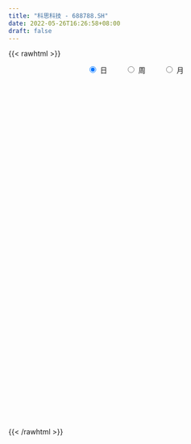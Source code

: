 ```yaml
---
title: "科思科技 - 688788.SH"
date: 2022-05-26T16:26:58+08:00
draft: false
---
```

{{< rawhtml >}}
    <div style="text-align: center">
        <label style="padding: 1rem;"><input style="margin-right: .5rem" type="radio" name="period" value="D" checked onclick="period_change(this)">日</label>
        <label style="padding: 1rem;"><input style="margin-right: .5rem" type="radio" name="period" value="W" onclick="period_change(this)">周</label>
        <label style="padding: 1rem;"><input style="margin-right: .5rem" type="radio" name="period" value="M" onclick="period_change(this)">月</label>
    </div>
    <div id="chart" style="height: 700px;"></div> 
    <script type="text/javascript">
        const D_v = [8875.17,8868.22,12267.8,9788.5,11763.51,10052.16,13539.52,9695.31,12519.71,9865.57,8494.75,10422.27,10884.34,9589.71,6618.49,5512.15,7727.4,8782.75,6573.44,7219.28,4672.38,7070.59,5641.01,3842.6,8699.35,10269.63,5358.97,5936.0,4556.83,12176.85,16296.07,13572.56,11044.18,12281.21,10757.81,13026.16,7240.4,9917.34,6876.53,10809.51,8104.33,9272.98,8587.91,7064.0,4547.8,5128.11,6659.12,6078.05,17840.83,22053.48,16204.87,13052.76,10312.14,12825.76,11333.28,14994.16,9269.62,15809.37,25334.05,15621.74,12055.79,8930.01,9911.17,6972.25,8013.48,7974.56,5311.97,8487.43,10442.65,8973.1,9618.27,14693.68,8362.97,7873.32,7244.24,11441.64,7250.01,3837.54,5018.4,3265.25,4200.03,5627.5,5278.25,4312.55,2896.37,4949.5,9266.34,4729.75,5288.12,3160.31,3749.4,3401.71,5198.4,3443.15,3238.13,1949.92,2247.19,2757.27,5555.45,2259.83,2601.47,2349.83,4041.07,4054.18,4484.99,3631.72,4046.59,4627.38,5924.07,12184.35,10657.23,6771.02,6788.53,12383.05,6703.82,6122.73,6924.56,5106.7,7642.62,5060.84,8682.42,10176.24,8587.84,9180.87,7559.87,9443.26,8046.0,10188.11,12537.77,10724.13,6402.99,8212.23,14837.04,10029.67,9555.4,11482.3,10058.03,9391.59,7884.05,6377.73,6197.88,6282.85,5374.82,5591.83,12172.35,5938.08,9227.84,6121.34,6355.06,4819.85,3358.29,6856.33,4523.13,2902.95,4948.32,4030.14,5903.72,7130.09,6629.74,4089.28,5474.91,3782.25,4171.28,3668.91,6056.12,5350.94,5967.31,7353.18,3672.6,3883.7,5413.44,4363.27,5357.05,12564.21,7216.15,6470.74,3619.79,3262.94,5235.21,3151.03,5585.23,2786.97,3724.72,3607.88,4318.96,2531.26,2489.73,3643.21,7982.3,10706.44,5361.65,22483.08,10829.0,6144.46,9474.98,5382.87,7580.92,8355.12,9386.73,7579.83,6923.38,4489.91,7479.13,7988.83,6726.57,4810.21,4165.7,3280.04,4610.21,7069.29,8557.31,5560.49,3761.77,3780.39,3213.09,4678.76,3017.99,7497.68,4742.6,4257.27,4161.5,3626.91,4007.09,4844.24,4366.46,3431.79,3489.09,4400.09,4262.43,6580.54,4481.52,6090.35,20229.19,10774.8,5394.96,4523.36,4481.27,4730.69,5897.28,3962.36,2936.52,3040.75,3011.19,4168.83,3873.55,4652.68,4054.87,6687.6,2539.97,4603.77]
const D_histogram = [0.0,0.248040114,0.7927623216,1.1124557034,1.6752726622,2.2822945691,2.5831142248,2.5631480448,2.9253912536,3.0955373611,3.2171893361,2.6938930006,2.1290721918,1.327493722,0.8913179971,0.5977895166,-0.0020150714,-0.2198901074,-0.2017727952,-0.5742128154,-0.7896224839,-1.3121606046,-1.3426868437,-1.3352232076,-0.9420028187,-0.9681076928,-0.9579867607,-1.148145482,-1.1302474708,-0.5814453124,-0.4108137837,0.1389160138,0.2972368599,0.4086606621,0.1137754156,-0.6815916615,-1.0849757619,-1.4041248111,-1.6945805454,-1.2376728059,-1.0590699096,-1.3222279901,-1.3866154832,-1.3671068182,-1.2859004871,-1.1699021036,-0.7598188112,-0.5521258254,0.5146391897,1.7245257399,2.1935040411,1.9196224598,1.7976569725,2.3348013998,2.3715380855,2.6112409003,2.7669124441,3.3551402103,3.2187379646,2.3580172242,1.9726719225,1.2870611295,0.4283881758,-0.1966916257,-0.7627591333,-1.4703863158,-1.8931658609,-1.7963096323,-1.199240403,-0.5310025733,-0.3063592792,0.7466169296,0.9389355469,0.8093325656,0.6769104308,0.1026729831,-0.7339335194,-1.2905983852,-1.8541057802,-1.8865292313,-1.7536641283,-1.9764637108,-2.3575013207,-2.2412035257,-2.2513248975,-2.4824403534,-3.1048840767,-3.6201920367,-3.8914097173,-3.7236205758,-3.1169679668,-2.9651269554,-3.1589051022,-2.9112233425,-2.9094765865,-2.5945738756,-2.2311932179,-1.8073570083,-1.8627814232,-1.5860329123,-1.0679433831,-0.6990033371,-0.5861606714,-0.1170239891,0.3194465618,0.4667741945,0.6180913149,0.7606533905,0.7698200962,1.4876719735,1.4810341801,1.603757015,1.7744976061,2.2233540987,2.31440961,2.344099979,2.110172359,1.6508207299,1.6059253155,1.4793481421,1.586273973,1.8973428424,1.985796119,1.5528602004,1.1722151927,0.9450120551,0.824377976,0.7615825224,1.0205838434,0.9369674979,0.826562207,0.5111786812,0.6436438798,0.6533696044,0.7303080546,0.8328273758,1.043025256,0.8369816027,0.4784948742,0.3886915741,0.3071041763,-0.0229418447,-0.3043773153,-0.515008696,-1.0117468454,-1.2127417176,-1.6605171596,-2.0723388794,-2.2106756714,-2.143608983,-2.0415177197,-1.7688391589,-1.6126535005,-1.2589411521,-0.8972894378,-0.4665263258,-0.0394906006,0.381420082,0.3945660867,0.3541230072,0.0657005993,-0.0632375931,-0.088501768,-0.0587461533,-0.2882160449,-0.3528562856,-0.0342994076,0.184899519,0.2718365392,0.1117914232,-0.2121530461,-0.3399253132,-0.6333818126,-1.3935739988,-2.0299469705,-2.2673756474,-2.2875555122,-2.0899915236,-1.695172653,-1.4596713181,-1.4345156965,-1.2814264789,-0.9134948377,-0.4938418664,-0.0403081217,0.247405098,0.5738067427,0.7145862161,1.1039842393,1.3454847411,1.4064454943,0.5552308089,0.0901459499,-0.2306368963,-0.5393588973,-0.7331254628,-0.9521398886,-1.1746043199,-1.428926222,-1.5066611713,-1.38260472,-1.2847546698,-1.3472067434,-1.0564268616,-0.6349409347,-0.3346973394,0.0328452951,0.2662361574,0.5545877869,0.5948882158,0.5043262441,0.4546792329,0.3818272444,0.4830889875,0.5345482623,0.5393892117,0.5779833905,0.4295382271,0.3187201439,0.1089334973,0.057186291,0.0285817526,0.1588685106,0.174145907,0.3854504248,0.5066398521,0.634038632,0.5689436486,0.4229653743,-0.0171858233,-0.394606287,-0.3540068562,-0.780881634,-0.7229163112,-0.5162541415,-0.361342041,-0.1363966763,0.1739317106,0.4834597475,0.6909189506,0.7849390429,0.8943137638,0.9627827081,1.0693903261,1.1644350259,1.2426813996,1.2958066618,1.1060008849,1.0017415383,0.9651323153]
const D_fast = [0.0,0.3100501425,1.0529629305,1.6507702382,2.6324053625,3.8100009117,4.7565991236,5.3774199548,6.471010977,7.4150414248,8.3409907338,8.4911676484,8.4586148875,7.9889098482,7.7755636226,7.6314825213,7.0311741654,6.7583266026,6.7260007161,6.2100074919,5.7971922025,4.9466139306,4.5804159806,4.2540738148,4.411793499,4.1436617017,3.9142859437,3.4370908519,3.1724269953,3.5758678257,3.6437959085,4.2282547094,4.4608847704,4.6744737382,4.4080323456,3.4422673531,2.7676393123,2.0974590602,1.3833581897,1.5308477277,1.4446831466,0.8509680686,0.4399267047,0.1176586651,-0.1226101256,-0.2990872679,-0.0789586784,-0.0092971489,1.1861276637,2.8271456488,3.8444999603,4.050523994,4.3779727497,5.4988175271,6.1284387341,7.0209517739,7.8683514288,9.2953642475,9.963646493,9.6924300586,9.8002527376,9.4364072269,8.6848313171,8.0105786093,7.2538213184,6.178597557,5.2825265466,4.9303053671,5.2275644957,5.763051682,5.9111051564,7.1507355975,7.5777881015,7.6505182616,7.6873237345,7.1387545326,6.1186646503,5.2393501881,4.2123163481,3.7082605891,3.4027096601,2.6857941498,1.7153812099,1.2713781235,0.6984255273,-0.153300017,-1.5519647595,-2.9723207286,-4.2163908386,-4.9795068411,-5.1520962238,-5.7415369512,-6.7250413736,-7.2051654495,-7.9307878401,-8.2645285981,-8.4589462449,-8.4869492874,-9.0080690581,-9.1278287753,-8.8767250918,-8.6825358801,-8.7162333823,-8.2763526973,-7.7600205059,-7.4959993246,-7.1901593754,-6.8574339523,-6.6558122224,-5.5660423518,-5.2024216001,-4.6787595115,-4.0643945188,-3.0596995016,-2.3900415878,-1.7743262241,-1.4807107543,-1.527357201,-1.1707712865,-0.9275114244,-0.4240171002,0.3613874798,0.9462897862,0.9015689176,0.8139777081,0.8230275843,0.9084879992,1.0360881762,1.5502354581,1.7008609871,1.7970962479,1.6095073924,1.902883561,2.0759516867,2.3354671505,2.6461933157,3.1171475098,3.1203492573,2.8814862473,2.8888558407,2.884044487,2.5482630048,2.1907332053,1.8513496507,1.1016747899,0.5974944883,-0.2654102436,-1.1953166832,-1.886322393,-2.3551579504,-2.763446117,-2.9329773459,-3.1799550626,-3.1409780023,-3.0036486474,-2.6895171169,-2.2723540419,-1.7560883387,-1.6443008124,-1.5962131401,-1.8682103981,-2.0129579889,-2.0603476057,-2.0452785293,-2.3468024321,-2.4996567442,-2.1896747182,-1.9242509118,-1.7693547568,-1.901452017,-2.2784347478,-2.4911883432,-2.9429902957,-4.0515759817,-5.195435696,-5.9997082847,-6.5917770276,-6.9167109199,-6.9456852125,-7.0751017071,-7.4085750096,-7.5758424118,-7.43628448,-7.1400919753,-6.6966352611,-6.3470707669,-5.8772174365,-5.5577914091,-4.892397326,-4.314525639,-3.9019535122,-4.6143604954,-5.0569088669,-5.4353509372,-5.8789126626,-6.2559605937,-6.7130099916,-7.2291255029,-7.8406789605,-8.2950792026,-8.5166739313,-8.7400125486,-9.139266308,-9.1125931416,-8.8498424484,-8.633273188,-8.2575192296,-7.957569328,-7.5305707518,-7.341548269,-7.3060286796,-7.2420058826,-7.21940106,-6.9973670701,-6.8122707296,-6.6725824773,-6.4894924509,-6.5305530575,-6.5616911048,-6.7442443771,-6.7816950106,-6.8031541109,-6.6331502252,-6.574336352,-6.2666692281,-6.0188198377,-5.7329113999,-5.6557704711,-5.6960074018,-6.1404550552,-6.6165270907,-6.6644293739,-7.2865245602,-7.4092883152,-7.3316896808,-7.2671130906,-7.076266895,-6.7224555805,-6.2920626067,-5.9118736659,-5.621618813,-5.2886656511,-4.9795010297,-4.6055458302,-4.2193923739,-3.8304756503,-3.4533987227,-3.3667042783,-3.2205282403,-3.0158543845]
const D_slow = [0.0,0.0620100285,0.2602006089,0.5383145347,0.9571327003,1.5277063426,2.1734848988,2.81427191,3.5456197234,4.3195040637,5.1238013977,5.7972746478,6.3295426958,6.6614161263,6.8842456255,7.0336930047,7.0331892368,6.97821671,6.9277735112,6.7842203074,6.5868146864,6.2587745352,5.9231028243,5.5892970224,5.3537963177,5.1117693945,4.8722727043,4.5852363338,4.3026744661,4.157313138,4.0546096921,4.0893386956,4.1636479105,4.2658130761,4.29425693,4.1238590146,3.8526150742,3.5015838714,3.077938735,2.7685205336,2.5037530562,2.1731960586,1.8265421878,1.4847654833,1.1632903615,0.8708148356,0.6808601328,0.5428286765,0.6714884739,1.1026199089,1.6509959192,2.1309015341,2.5803157773,3.1640161272,3.7569006486,4.4097108736,5.1014389847,5.9402240372,6.7449085284,7.3344128344,7.8275808151,8.1493460974,8.2564431414,8.207270235,8.0165804517,7.6489838727,7.1756924075,6.7266149994,6.4268048987,6.2940542553,6.2174644355,6.4041186679,6.6388525546,6.841185696,7.0104133037,7.0360815495,6.8525981697,6.5299485734,6.0664221283,5.5947898205,5.1563737884,4.6622578607,4.0728825305,3.5125816491,2.9497504247,2.3291403364,1.5529193172,0.647871308,-0.3249811213,-1.2558862652,-2.0351282569,-2.7764099958,-3.5661362714,-4.293942107,-5.0213112536,-5.6699547225,-6.227753027,-6.6795922791,-7.1452876349,-7.541795863,-7.8087817087,-7.983532543,-8.1300727109,-8.1593287082,-8.0794670677,-7.9627735191,-7.8082506904,-7.6180873427,-7.4256323187,-7.0537143253,-6.6834557803,-6.2825165265,-5.838892125,-5.2830536003,-4.7044511978,-4.1184262031,-3.5908831133,-3.1781779308,-2.776696602,-2.4068595664,-2.0102910732,-1.5359553626,-1.0395063328,-0.6512912827,-0.3582374846,-0.1219844708,0.0841100232,0.2745056538,0.5296516147,0.7638934891,0.9705340409,1.0983287112,1.2592396811,1.4225820822,1.6051590959,1.8133659399,2.0741222538,2.2833676545,2.4029913731,2.5001642666,2.5769403107,2.5712048495,2.4951105207,2.3663583467,2.1134216353,1.8102362059,1.395106916,0.8770221962,0.3243532783,-0.2115489674,-0.7219283973,-1.164138187,-1.5673015622,-1.8820368502,-2.1063592096,-2.2229907911,-2.2328634412,-2.1375084207,-2.0388668991,-1.9503361473,-1.9339109974,-1.9497203957,-1.9718458377,-1.986532376,-2.0585863873,-2.1468004587,-2.1553753106,-2.1091504308,-2.041191296,-2.0132434402,-2.0662817017,-2.15126303,-2.3096084832,-2.6580019829,-3.1654887255,-3.7323326373,-4.3042215154,-4.8267193963,-5.2505125595,-5.615430389,-5.9740593132,-6.2944159329,-6.5227896423,-6.6462501089,-6.6563271394,-6.5944758649,-6.4510241792,-6.2723776252,-5.9963815653,-5.6600103801,-5.3083990065,-5.1695913043,-5.1470548168,-5.2047140409,-5.3395537652,-5.5228351309,-5.760870103,-6.054521183,-6.4117527385,-6.7884180313,-7.1340692113,-7.4552578788,-7.7920595646,-8.05616628,-8.2149015137,-8.2985758485,-8.2903645248,-8.2238054854,-8.0851585387,-7.9364364847,-7.8103549237,-7.6966851155,-7.6012283044,-7.4804560575,-7.3468189919,-7.211971689,-7.0674758414,-6.9600912846,-6.8804112486,-6.8531778743,-6.8388813016,-6.8317358634,-6.7920187358,-6.748482259,-6.6521196528,-6.5254596898,-6.3669500318,-6.2247141197,-6.1189727761,-6.1232692319,-6.2219208037,-6.3104225177,-6.5056429262,-6.686372004,-6.8154355394,-6.9057710496,-6.9398702187,-6.8963872911,-6.7755223542,-6.6027926165,-6.4065578558,-6.1829794149,-5.9422837378,-5.6749361563,-5.3838273998,-5.0731570499,-4.7492053845,-4.4727051633,-4.2222697787,-3.9809866998]
const D_data = [['2021-05-17', 102.7336, 106.0537, 102.7336, 108.9165],['2021-05-18', 105.3678, 109.9404, 104.5924, 110.9344],['2021-05-19', 108.9861, 116.2525, 108.9861, 118.0915],['2021-05-20', 115.3082, 116.6004, 114.5129, 118.5984],['2021-05-21', 116.6004, 123.2704, 115.8052, 127.5149],['2021-05-24', 122.4453, 128.7674, 122.2863, 129.0258],['2021-05-25', 131.2326, 129.6123, 126.2425, 134.1948],['2021-05-26', 129.2247, 128.7773, 126.7992, 131.4612],['2021-05-27', 128.2207, 137.1571, 127.7137, 139.1451],['2021-05-28', 136.6799, 139.175, 134.3241, 139.8608],['2021-05-31', 140.03, 142.57, 135.99, 143.5],['2021-06-01', 141.99, 136.55, 136.53, 144.88],['2021-06-02', 136.52, 135.88, 135.06, 140.99],['2021-06-03', 136.34, 131.52, 130.61, 137.87],['2021-06-04', 131.46, 134.6, 131.46, 135.9],['2021-06-07', 135.81, 136.0, 135.18, 139.99],['2021-06-08', 136.1, 130.98, 129.99, 136.11],['2021-06-09', 132.4, 134.46, 131.06, 140.68],['2021-06-10', 134.97, 137.7, 133.01, 138.65],['2021-06-11', 138.0, 132.51, 132.5, 138.0],['2021-06-15', 132.49, 133.29, 130.68, 135.64],['2021-06-16', 133.29, 127.51, 125.48, 135.87],['2021-06-17', 128.11, 131.98, 127.18, 132.36],['2021-06-18', 132.23, 132.14, 130.69, 133.33],['2021-06-21', 132.16, 137.93, 132.0, 139.39],['2021-06-22', 139.2, 133.65, 131.7, 139.2],['2021-06-23', 132.14, 134.0, 132.14, 135.78],['2021-06-24', 133.61, 130.83, 130.56, 137.36],['2021-06-25', 130.0, 132.69, 130.0, 133.45],['2021-06-28', 132.69, 140.8, 132.63, 140.94],['2021-06-29', 143.5, 138.2, 137.5, 150.18],['2021-06-30', 137.28, 145.38, 136.33, 148.5],['2021-07-01', 147.0, 143.16, 142.8, 152.47],['2021-07-02', 143.29, 144.19, 142.03, 150.0],['2021-07-05', 143.3, 139.42, 136.5, 144.98],['2021-07-06', 139.65, 130.56, 128.88, 139.65],['2021-07-07', 129.88, 132.08, 129.5, 133.96],['2021-07-08', 131.9, 130.7, 126.8, 135.2],['2021-07-09', 130.5, 128.63, 126.64, 131.77],['2021-07-12', 129.19, 137.69, 129.0, 138.96],['2021-07-13', 137.69, 135.38, 134.01, 142.0],['2021-07-14', 135.87, 128.99, 128.58, 135.87],['2021-07-15', 128.47, 129.79, 124.51, 130.29],['2021-07-16', 129.72, 129.85, 128.75, 133.54],['2021-07-19', 130.75, 130.02, 128.59, 133.3],['2021-07-20', 128.72, 130.15, 126.99, 130.58],['2021-07-21', 129.88, 134.6, 129.88, 135.67],['2021-07-22', 135.07, 133.3, 131.75, 135.77],['2021-07-23', 132.5, 147.6, 132.5, 150.13],['2021-07-26', 150.98, 156.6, 150.0, 162.79],['2021-07-27', 157.26, 153.64, 153.55, 162.5],['2021-07-28', 151.95, 146.78, 140.0, 153.98],['2021-07-29', 149.67, 149.44, 146.9, 151.88],['2021-07-30', 148.73, 160.9, 148.46, 161.0],['2021-08-02', 161.0, 158.57, 156.07, 164.36],['2021-08-03', 159.51, 164.45, 157.99, 172.0],['2021-08-04', 164.31, 167.31, 162.22, 170.0],['2021-08-05', 168.5, 178.0, 167.08, 178.5],['2021-08-06', 193.0, 173.69, 172.6, 193.0],['2021-08-09', 170.0, 165.15, 162.25, 170.0],['2021-08-10', 165.5, 170.55, 164.0, 175.0],['2021-08-11', 170.8, 166.33, 163.88, 170.8],['2021-08-12', 165.52, 161.83, 160.61, 168.4],['2021-08-13', 162.97, 162.0, 160.3, 167.0],['2021-08-16', 160.8, 160.28, 156.0, 161.63],['2021-08-17', 159.51, 155.27, 155.27, 163.59],['2021-08-18', 155.06, 155.48, 154.03, 158.88],['2021-08-19', 154.75, 160.62, 152.91, 163.98],['2021-08-20', 159.55, 168.51, 158.73, 169.88],['2021-08-23', 168.55, 173.05, 168.55, 177.77],['2021-08-24', 170.0, 170.47, 164.52, 170.96],['2021-08-25', 169.69, 185.4, 169.31, 188.96],['2021-08-26', 182.5, 179.6, 178.86, 187.99],['2021-08-27', 178.33, 177.4, 175.5, 185.37],['2021-08-30', 179.93, 178.24, 176.0, 184.77],['2021-08-31', 177.96, 172.1, 166.21, 178.0],['2021-09-01', 173.49, 165.72, 165.58, 173.49],['2021-09-02', 165.0, 165.59, 162.88, 167.69],['2021-09-03', 165.0, 162.1, 161.38, 167.26],['2021-09-06', 162.88, 166.47, 161.46, 166.5],['2021-09-07', 166.0, 168.12, 165.06, 171.37],['2021-09-08', 169.0, 162.62, 161.7, 170.0],['2021-09-09', 161.28, 157.88, 155.7, 161.98],['2021-09-10', 159.04, 162.09, 155.7, 162.5],['2021-09-13', 160.45, 159.45, 158.0, 162.45],['2021-09-14', 159.1, 154.5, 154.3, 160.88],['2021-09-15', 154.58, 145.31, 144.9, 154.61],['2021-09-16', 145.31, 141.02, 141.02, 147.2],['2021-09-17', 140.68, 138.95, 135.08, 142.0],['2021-09-22', 139.5, 141.0, 136.1, 141.0],['2021-09-23', 140.88, 145.62, 140.55, 146.96],['2021-09-24', 145.67, 139.19, 138.6, 146.53],['2021-09-27', 139.19, 131.83, 131.0, 140.87],['2021-09-28', 131.88, 134.51, 131.88, 135.66],['2021-09-29', 133.38, 129.1, 129.1, 134.84],['2021-09-30', 131.21, 130.91, 129.35, 131.83],['2021-10-08', 130.91, 130.57, 129.0, 133.32],['2021-10-11', 130.7, 130.92, 130.18, 134.68],['2021-10-12', 130.51, 123.45, 122.22, 130.51],['2021-10-13', 123.99, 125.78, 122.61, 126.72],['2021-10-14', 125.6, 128.8, 124.5, 129.2],['2021-10-15', 128.1, 127.5, 126.19, 128.99],['2021-10-18', 126.61, 123.93, 122.7, 127.5],['2021-10-19', 124.42, 128.53, 123.35, 128.59],['2021-10-20', 128.49, 129.5, 124.99, 131.77],['2021-10-21', 128.81, 126.63, 125.68, 129.55],['2021-10-22', 127.51, 126.8, 126.03, 129.28],['2021-10-25', 126.41, 126.94, 125.33, 127.88],['2021-10-26', 126.99, 125.22, 123.54, 127.48],['2021-10-27', 125.86, 135.95, 125.22, 136.33],['2021-10-28', 132.5, 129.01, 129.01, 133.36],['2021-10-29', 129.3, 131.26, 126.53, 133.05],['2021-11-01', 130.58, 133.15, 130.52, 135.26],['2021-11-02', 134.12, 139.13, 133.5, 140.2],['2021-11-03', 138.21, 137.22, 135.5, 138.88],['2021-11-04', 137.19, 138.02, 136.37, 139.8],['2021-11-05', 138.16, 135.4, 135.27, 139.38],['2021-11-08', 134.99, 131.72, 131.0, 134.99],['2021-11-09', 131.21, 136.43, 131.21, 136.5],['2021-11-10', 136.61, 135.81, 133.6, 138.45],['2021-11-11', 136.77, 139.6, 135.21, 141.0],['2021-11-12', 139.6, 144.44, 137.64, 144.88],['2021-11-15', 146.0, 144.11, 142.01, 147.79],['2021-11-16', 143.46, 137.94, 137.5, 144.44],['2021-11-17', 137.5, 137.41, 135.5, 138.25],['2021-11-18', 137.65, 138.5, 135.53, 142.03],['2021-11-19', 138.63, 139.6, 136.89, 140.88],['2021-11-22', 139.86, 140.49, 137.64, 140.89],['2021-11-23', 140.47, 145.83, 139.97, 146.87],['2021-11-24', 146.0, 142.89, 142.5, 148.58],['2021-11-25', 143.0, 142.86, 141.4, 144.36],['2021-11-26', 143.63, 139.82, 139.0, 143.73],['2021-11-29', 138.0, 145.57, 137.5, 147.5],['2021-11-30', 147.75, 145.13, 144.77, 148.67],['2021-12-01', 145.49, 146.98, 145.22, 149.68],['2021-12-02', 147.51, 148.66, 146.55, 150.99],['2021-12-03', 149.38, 151.89, 147.53, 152.6],['2021-12-06', 152.44, 147.75, 147.6, 152.5],['2021-12-07', 148.22, 145.17, 142.9, 149.02],['2021-12-08', 145.0, 148.02, 145.0, 148.88],['2021-12-09', 147.03, 148.3, 146.11, 148.5],['2021-12-10', 148.0, 144.55, 144.13, 148.0],['2021-12-13', 144.25, 143.73, 142.3, 146.06],['2021-12-14', 142.88, 143.3, 142.48, 145.5],['2021-12-15', 143.59, 137.5, 136.5, 144.27],['2021-12-16', 137.51, 138.7, 137.23, 139.6],['2021-12-17', 139.02, 132.92, 132.71, 139.44],['2021-12-20', 133.25, 129.7, 129.61, 133.66],['2021-12-21', 129.32, 130.0, 128.41, 130.36],['2021-12-22', 130.08, 130.64, 128.62, 131.55],['2021-12-23', 130.53, 129.79, 128.88, 130.81],['2021-12-24', 129.79, 131.28, 129.79, 134.99],['2021-12-27', 131.35, 129.43, 127.36, 131.99],['2021-12-28', 129.43, 131.89, 128.72, 132.49],['2021-12-29', 130.81, 132.78, 130.81, 135.35],['2021-12-30', 132.8, 134.94, 132.2, 135.1],['2021-12-31', 134.98, 136.7, 134.57, 138.11],['2022-01-04', 136.71, 138.75, 134.88, 139.09],['2022-01-05', 138.75, 134.83, 133.86, 138.75],['2022-01-06', 133.81, 134.1, 133.0, 135.35],['2022-01-07', 134.3, 129.99, 129.6, 134.5],['2022-01-10', 131.08, 130.58, 129.04, 131.8],['2022-01-11', 130.58, 131.12, 129.83, 132.68],['2022-01-12', 131.02, 131.48, 130.68, 132.6],['2022-01-13', 131.34, 127.26, 127.26, 131.34],['2022-01-14', 127.9, 127.97, 126.03, 128.86],['2022-01-17', 128.02, 133.0, 127.61, 133.49],['2022-01-18', 133.05, 132.97, 132.55, 136.3],['2022-01-19', 133.04, 132.03, 130.66, 133.44],['2022-01-20', 131.24, 128.6, 128.28, 132.39],['2022-01-21', 128.1, 124.9, 124.75, 129.52],['2022-01-24', 123.8, 125.61, 123.1, 127.2],['2022-01-25', 125.66, 121.68, 121.66, 126.88],['2022-01-26', 121.72, 111.8, 111.71, 123.26],['2022-01-27', 111.0, 107.77, 106.99, 111.37],['2022-01-28', 106.48, 108.18, 104.5, 108.72],['2022-02-07', 108.61, 107.8, 107.2, 108.97],['2022-02-08', 107.8, 108.6, 106.58, 109.34],['2022-02-09', 108.99, 110.44, 107.5, 111.6],['2022-02-10', 110.45, 108.11, 107.5, 110.87],['2022-02-11', 107.55, 104.19, 103.2, 107.89],['2022-02-14', 103.47, 104.31, 103.28, 105.95],['2022-02-15', 104.83, 106.62, 103.8, 106.63],['2022-02-16', 106.62, 107.9, 105.9, 108.7],['2022-02-17', 107.88, 109.53, 106.63, 110.38],['2022-02-18', 108.2, 108.6, 107.35, 109.0],['2022-02-21', 108.6, 110.15, 108.04, 110.18],['2022-02-22', 110.08, 108.7, 107.41, 110.25],['2022-02-23', 108.74, 113.11, 108.7, 114.33],['2022-02-24', 112.14, 113.12, 110.61, 116.28],['2022-02-25', 113.29, 112.0, 111.5, 113.75],['2022-02-28', 97.0, 98.46, 95.2, 100.95],['2022-03-01', 97.92, 99.25, 96.97, 101.58],['2022-03-02', 99.25, 98.13, 97.51, 99.25],['2022-03-03', 98.21, 95.51, 95.35, 98.54],['2022-03-04', 95.28, 94.3, 94.21, 96.55],['2022-03-07', 94.87, 91.38, 90.13, 94.9],['2022-03-08', 91.02, 88.44, 87.78, 92.6],['2022-03-09', 88.3, 84.81, 82.32, 88.8],['2022-03-10', 87.0, 84.0, 83.8, 87.68],['2022-03-11', 83.5, 84.5, 81.32, 84.75],['2022-03-14', 83.8, 82.66, 82.65, 85.2],['2022-03-15', 82.18, 78.6, 78.5, 82.2],['2022-03-16', 79.37, 81.55, 78.0, 81.91],['2022-03-17', 82.02, 83.28, 82.02, 85.45],['2022-03-18', 83.15, 82.15, 81.21, 83.15],['2022-03-21', 82.39, 83.5, 81.58, 83.7],['2022-03-22', 83.95, 82.39, 81.82, 83.95],['2022-03-23', 82.5, 83.66, 81.46, 84.5],['2022-03-24', 83.03, 80.76, 80.21, 83.03],['2022-03-25', 80.99, 78.3, 78.01, 82.6],['2022-03-28', 77.0, 77.71, 75.55, 78.34],['2022-03-29', 77.97, 76.33, 76.18, 79.36],['2022-03-30', 76.85, 77.86, 76.22, 78.02],['2022-03-31', 78.5, 77.0, 76.88, 78.62],['2022-04-01', 77.01, 75.96, 74.52, 77.07],['2022-04-06', 75.02, 75.93, 75.02, 76.43],['2022-04-07', 75.75, 72.69, 72.68, 76.29],['2022-04-08', 73.22, 71.77, 70.5, 73.22],['2022-04-11', 71.6, 68.85, 68.55, 71.6],['2022-04-12', 68.84, 69.21, 67.51, 69.55],['2022-04-13', 68.52, 68.34, 68.05, 69.26],['2022-04-14', 68.35, 69.71, 68.0, 70.23],['2022-04-15', 69.15, 67.83, 66.71, 69.59],['2022-04-18', 67.01, 70.17, 66.81, 70.2],['2022-04-19', 70.43, 69.36, 69.2, 70.81],['2022-04-20', 69.96, 69.65, 68.92, 70.5],['2022-04-21', 69.65, 66.99, 66.91, 70.35],['2022-04-22', 66.66, 64.92, 64.75, 66.88],['2022-04-25', 64.46, 58.93, 58.88, 64.46],['2022-04-26', 59.51, 56.45, 56.12, 60.11],['2022-04-27', 56.0, 59.58, 54.05, 59.8],['2022-04-28', 54.98, 51.3, 48.95, 55.28],['2022-04-29', 51.6, 54.83, 51.33, 55.09],['2022-05-05', 55.45, 55.95, 53.88, 56.88],['2022-05-06', 54.8, 54.95, 54.04, 56.48],['2022-05-09', 55.95, 55.67, 54.95, 56.62],['2022-05-10', 55.33, 57.22, 54.41, 57.62],['2022-05-11', 56.9, 58.18, 56.82, 59.76],['2022-05-12', 57.58, 57.82, 56.91, 58.8],['2022-05-13', 57.98, 56.88, 56.7, 58.49],['2022-05-16', 56.99, 57.4, 56.73, 58.88],['2022-05-17', 57.09, 57.25, 56.0, 57.53],['2022-05-18', 57.26, 58.19, 57.25, 58.58],['2022-05-19', 57.5, 58.7, 57.0, 58.8],['2022-05-20', 58.88, 59.18, 58.74, 60.0],['2022-05-23', 59.78, 59.54, 58.6, 59.78],['2022-05-24', 59.56, 56.43, 56.22, 60.38],['2022-05-25', 56.08, 56.93, 56.0, 57.75],['2022-05-26', 56.99, 57.6, 55.56, 58.43]]
const W_v = [195247.11,171468.27,104773.06,85949.22,65588.2,61469.86,57392.06,49214.87,57780.56,67522.09,100674.29,59813.03,74723.89,61517.34,32467.19,41659.65,16521.47,10021.72,25920.99,29776.91,21844.19,17914.98,21546.54,17573.09,10657.34,15315.38,38985.98,21295.3,5338.97,17099.16,51563.2,55672.27,46009.56,35815.02,21226.58,34820.78,65370.87,47818.24,43838.73,40253.91,74449.01,76740.48,53490.96,40230.09,49521.34,34791.83,22683.58,27130.08,10311.42,13829.6,2247.19,15523.85,20258.55,40164.05,38922.69,36668.82,42817.84,48065.23,55962.44,36134.1,38304.92,27510.87,22308.26,23324.02,23029.5,26290.23,35971.42,20854.2,16969.79,30183.33,54314.39,39825.98,31494.65,27682.55,20994.5,15258.27,20897.01,19949.86,48156.4,9918.32,22008.12,18747.0,17886.21]
const W_histogram = [0.0,-0.4764116239,0.3529442334,0.4828100129,1.1090106202,2.2983210921,3.9595010813,3.1515361737,0.7169420011,-1.1267761004,-5.3999897873,-8.3460462807,-10.0654170218,-10.4156483305,-10.2735338561,-9.7396099429,-8.3759420852,-6.6270672393,-5.3045589631,-4.5831190358,-4.382506448,-4.0178658293,-3.4030498486,-2.6267247924,-1.8847358177,-1.2223471462,-0.294147593,0.2394608498,0.6640673317,1.3607122051,3.2330548869,5.4367242028,6.413191025,6.7132530297,6.668093373,6.4524371278,6.8253189903,5.8050757877,5.0227610753,5.4740436553,6.3783990842,7.472239321,7.0482168967,6.8404726878,6.9154729881,5.6042493798,4.4559028513,1.9835842755,0.2985646853,-1.3490666269,-2.3771050885,-3.1317075987,-3.5169825831,-3.313258418,-2.7639106206,-1.7077242814,-1.2711253212,-0.919944435,0.1176246305,0.2920484793,-0.3581173735,-0.8526826245,-0.7712983623,-1.105536718,-1.3809333665,-1.668873546,-2.8168888786,-3.6249826739,-3.6333281781,-3.1961442127,-3.8418969603,-4.619646029,-4.9533862402,-5.0757718144,-4.9513353598,-4.785496387,-4.5755391406,-4.272774948,-4.3761848664,-4.0672033719,-3.391160299,-2.4891477588,-1.7347261867]
const W_fast = [0.0,-0.5955145299,0.3220773857,0.5726456685,1.4760989309,3.2399896757,5.8910449353,5.8709640711,3.6156053989,1.4901932722,-4.1330178615,-9.1655859251,-13.4013109216,-16.3554543129,-18.7817233026,-20.6827018751,-21.4130195387,-21.3209115026,-21.3245429672,-21.7488827988,-22.6438968231,-23.2837226617,-23.5196691431,-23.4000252851,-23.1292202648,-22.7724183798,-21.9177557249,-21.3242820696,-20.7336587548,-19.6968358301,-17.0162294266,-13.45337906,-10.8736144815,-8.8952392194,-7.2733755329,-5.8759224961,-3.7967108861,-3.3656851417,-2.8923095853,-1.0725160915,1.4264391085,4.3883391755,5.7263709754,7.2287449385,9.0326134858,9.1224522225,9.0880814068,7.1116588998,5.501280481,3.516382512,1.8940677784,0.3565383685,-0.9079822617,-1.5325727012,-1.6742025589,-1.04494729,-0.9261296601,-0.8049348827,0.2620403404,0.5094763091,-0.2302188871,-0.9379547942,-1.0493951227,-1.6600176578,-2.2806476479,-2.985806214,-4.8380437661,-6.5523832299,-7.4690607787,-7.8309128664,-9.437139854,-11.3698004301,-12.9418872013,-14.3332157291,-15.4466131144,-16.4771482383,-17.4110757772,-18.1765053215,-19.3739614566,-20.0817808051,-20.2535278068,-19.9738022064,-19.6530621809]
const W_slow = [0.0,-0.119102906,-0.0308668476,0.0898356556,0.3670883107,0.9416685837,1.931543854,2.7194278974,2.8986633977,2.6169693726,1.2669719258,-0.8195396444,-3.3358938998,-5.9398059824,-8.5081894465,-10.9430919322,-13.0370774535,-14.6938442633,-16.0199840041,-17.1657637631,-18.2613903751,-19.2658568324,-20.1166192945,-20.7733004926,-21.2444844471,-21.5500712336,-21.6236081319,-21.5637429194,-21.3977260865,-21.0575480352,-20.2492843135,-18.8901032628,-17.2868055065,-15.6084922491,-13.9414689059,-12.3283596239,-10.6220298763,-9.1707609294,-7.9150706606,-6.5465597468,-4.9519599757,-3.0839001455,-1.3218459213,0.3882722507,2.1171404977,3.5182028426,4.6321785555,5.1280746243,5.2027157957,4.8654491389,4.2711728668,3.4882459671,2.6090003214,1.7806857169,1.0897080617,0.6627769914,0.3449956611,0.1150095523,0.14441571,0.2174278298,0.1278984864,-0.0852721697,-0.2780967603,-0.5544809398,-0.8997142814,-1.3169326679,-2.0211548876,-2.927400556,-3.8357326006,-4.6347686537,-5.5952428938,-6.750154401,-7.9885009611,-9.2574439147,-10.4952777546,-11.6916518514,-12.8355366365,-13.9037303735,-14.9977765901,-16.0145774331,-16.8623675079,-17.4846544476,-17.9183359942]
const W_data = [['2020-10-23', 220.6759, 195.825, 194.831, 248.3101],['2020-10-30', 188.8867, 188.3598, 174.3539, 199.2644],['2020-11-06', 189.3738, 205.6262, 185.9841, 212.5149],['2020-11-13', 208.7475, 199.8012, 184.0954, 213.6083],['2020-11-20', 199.8012, 208.7475, 195.6262, 217.0278],['2020-11-27', 208.7276, 222.1968, 203.7773, 226.3917],['2020-12-04', 221.67, 238.5686, 217.6938, 240.0398],['2020-12-11', 238.4692, 213.1213, 212.1173, 243.2803],['2020-12-18', 212.5746, 185.8847, 184.0557, 215.169],['2020-12-25', 184.4135, 181.9085, 177.9324, 199.5726],['2020-12-31', 180.9145, 132.505, 119.9105, 180.9145],['2021-01-08', 134.0358, 124.0557, 124.0557, 144.1252],['2021-01-15', 122.2664, 119.0755, 106.4612, 125.7157],['2021-01-22', 119.2644, 121.7296, 118.2903, 132.2068],['2021-01-29', 121.2724, 117.992, 115.3082, 125.9642],['2021-02-05', 116.3022, 115.3082, 110.3181, 131.1928],['2021-02-10', 116.2624, 121.8688, 113.34, 124.2147],['2021-02-19', 122.7634, 127.1372, 122.7634, 129.175],['2021-02-26', 127.9125, 123.1412, 118.2903, 129.2247],['2021-03-05', 115.3082, 114.8111, 111.4513, 123.1809],['2021-03-12', 115.169, 104.6521, 102.8926, 115.835],['2021-03-19', 104.5726, 102.1869, 98.3101, 105.159],['2021-03-26', 102.5845, 102.1869, 101.3121, 113.1213],['2021-04-02', 102.5944, 102.6441, 97.4155, 103.0616],['2021-04-09', 103.3698, 101.5209, 101.1431, 104.9503],['2021-04-16', 100.507, 100.0298, 95.666, 101.9284],['2021-04-23', 103.8469, 103.9861, 103.8469, 113.6183],['2021-04-30', 103.0915, 99.9006, 99.5825, 106.5606],['2021-05-07', 100.3976, 98.4294, 98.4294, 100.9443],['2021-05-14', 98.4195, 102.664, 96.7992, 102.664],['2021-05-21', 102.7336, 123.2704, 102.7336, 127.5149],['2021-05-28', 122.4453, 139.175, 122.2863, 139.8608],['2021-06-04', 140.03, 134.6, 130.61, 144.88],['2021-06-11', 135.81, 132.51, 129.99, 140.68],['2021-06-18', 132.49, 132.14, 125.48, 135.87],['2021-06-25', 132.16, 132.69, 130.0, 139.39],['2021-07-02', 132.69, 144.19, 132.63, 152.47],['2021-07-09', 143.3, 128.63, 126.64, 144.98],['2021-07-16', 129.19, 129.85, 124.51, 142.0],['2021-07-23', 130.75, 147.6, 126.99, 150.13],['2021-07-30', 150.98, 160.9, 140.0, 162.79],['2021-08-06', 161.0, 173.69, 156.07, 193.0],['2021-08-13', 170.0, 162.0, 160.3, 175.0],['2021-08-20', 160.8, 168.51, 152.91, 169.88],['2021-08-27', 168.55, 177.4, 164.52, 188.96],['2021-09-03', 179.93, 162.1, 161.38, 184.77],['2021-09-10', 162.88, 162.09, 155.7, 171.37],['2021-09-17', 160.45, 138.95, 135.08, 162.45],['2021-09-24', 139.5, 139.19, 136.1, 146.96],['2021-09-30', 139.19, 130.91, 129.1, 140.87],['2021-10-08', 130.91, 130.57, 129.0, 133.32],['2021-10-15', 130.7, 127.5, 122.22, 134.68],['2021-10-22', 126.61, 126.8, 122.7, 131.77],['2021-10-29', 126.41, 131.26, 123.54, 136.33],['2021-11-05', 130.58, 135.4, 130.52, 140.2],['2021-11-12', 134.99, 144.44, 131.0, 144.88],['2021-11-19', 146.0, 139.6, 135.5, 147.79],['2021-11-26', 139.86, 139.82, 137.64, 148.58],['2021-12-03', 138.0, 151.89, 137.5, 152.6],['2021-12-10', 152.44, 144.55, 142.9, 152.5],['2021-12-17', 144.25, 132.92, 132.71, 146.06],['2021-12-24', 133.25, 131.28, 128.41, 134.99],['2021-12-31', 131.35, 136.7, 127.36, 138.11],['2022-01-07', 136.71, 129.99, 129.6, 139.09],['2022-01-14', 131.08, 127.97, 126.03, 132.68],['2022-01-21', 128.02, 124.9, 124.75, 136.3],['2022-01-28', 123.8, 108.18, 104.5, 127.2],['2022-02-11', 108.61, 104.19, 103.2, 111.6],['2022-02-18', 103.47, 108.6, 103.28, 110.38],['2022-02-25', 108.6, 112.0, 107.41, 116.28],['2022-03-04', 97.0, 94.3, 94.21, 101.58],['2022-03-11', 94.87, 84.5, 81.32, 94.9],['2022-03-18', 83.8, 82.15, 78.0, 85.45],['2022-03-25', 82.39, 78.3, 78.01, 84.5],['2022-04-01', 77.0, 75.96, 74.52, 79.36],['2022-04-08', 75.02, 71.77, 70.5, 76.43],['2022-04-15', 71.6, 67.83, 66.71, 71.6],['2022-04-22', 67.01, 64.92, 64.75, 70.81],['2022-04-29', 64.46, 54.83, 48.95, 64.46],['2022-05-06', 55.45, 54.95, 53.88, 56.88],['2022-05-13', 55.95, 56.88, 54.41, 59.76],['2022-05-20', 56.99, 59.18, 56.0, 60.0],['2022-05-27', 59.78, 57.6, 55.56, 60.38]]
const M_v = [366715.3799999999,326724.98,323639.23,228521.45,94123.83,101970.5,92939.21,138168.35,171422.67,229685.28,238668.75,90060.63,78193.64,191341.29,155353.88,108615.17,90490.4,147150.23,108940.3,68559.65]
const M_histogram = [0.0,2.4962470655,-2.1364703967,-5.8551764016,-7.5379162179,-9.7460886635,-10.4721449112,-7.5794073285,-5.0965807516,-2.178093678,0.5897370482,-0.2267065032,-0.5954019478,0.2000419274,0.2598574535,-1.4272293805,-2.917775867,-4.9495669331,-7.2481192482,-7.9852459701]
const M_fast = [0.0,3.1203088319,-2.0465262295,-7.2290263348,-10.7962452055,-15.440939817,-18.7850322925,-17.787146542,-16.578465153,-14.2045014989,-11.2892365106,-12.1623566878,-12.6799026193,-11.8344482623,-11.7096683728,-13.753562552,-15.9735530052,-19.2427358046,-23.3533179317,-26.0867561461]
const M_slow = [0.0,0.6240617664,0.0899441672,-1.3738499332,-3.2583289877,-5.6948511535,-8.3128873813,-10.2077392135,-11.4818844014,-12.0264078209,-11.8789735588,-11.9356501846,-12.0845006715,-12.0344901897,-11.9695258263,-12.3263331714,-13.0557771382,-14.2931688715,-16.1051986835,-18.101510176]
const M_data = [['2020-10-30', 220.6759, 188.3598, 174.3539, 248.3101],['2020-11-30', 189.3738, 227.4751, 184.0954, 232.4056],['2020-12-31', 226.1431, 132.505, 119.9105, 243.2803],['2021-01-29', 134.0358, 117.992, 106.4612, 144.1252],['2021-02-26', 116.3022, 123.1412, 110.3181, 131.1928],['2021-03-31', 115.3082, 98.4095, 97.4155, 123.1809],['2021-04-30', 98.2803, 99.9006, 95.666, 113.6183],['2021-05-31', 100.3976, 142.57, 96.7992, 143.5],['2021-06-30', 141.99, 145.38, 125.48, 150.18],['2021-07-30', 147.0, 160.9, 124.51, 162.79],['2021-08-31', 161.0, 172.1, 152.91, 193.0],['2021-09-30', 173.49, 130.91, 129.1, 173.49],['2021-10-29', 130.91, 131.26, 122.22, 136.33],['2021-11-30', 130.58, 145.13, 130.52, 148.67],['2021-12-31', 145.49, 136.7, 127.36, 152.6],['2022-01-28', 136.71, 108.18, 104.5, 139.09],['2022-02-28', 108.61, 98.46, 95.2, 116.28],['2022-03-31', 97.92, 77.0, 75.55, 101.58],['2022-04-29', 77.01, 54.83, 48.95, 77.07],['2022-05-31', 55.45, 57.6, 53.88, 60.38]]
        const D_a = [null,null,null,null,null,null,null,null,null,null,null,144.88,null,null,null,null,null,null,null,null,null,125.48,null,null,null,null,null,null,null,null,null,null,152.47,null,null,null,null,null,null,null,null,null,124.51,null,null,null,null,null,null,null,null,null,null,null,null,null,null,null,193.0,null,null,null,null,null,null,null,null,152.91,null,null,null,188.96,null,null,null,null,null,null,null,null,null,null,null,null,null,null,null,null,null,null,null,null,null,null,null,null,null,null,122.22,null,null,null,null,null,null,null,null,null,null,null,null,null,null,null,null,null,null,null,null,null,null,null,null,null,null,null,null,null,null,null,null,null,null,null,null,null,152.6,null,null,null,null,null,null,null,null,null,null,null,null,null,null,null,127.36,null,null,null,null,139.09,null,null,null,null,null,null,null,null,null,null,null,null,null,null,null,null,null,null,null,null,null,null,103.2,null,null,null,null,null,null,null,null,116.28,null,null,null,null,null,null,null,null,null,null,null,null,null,78.0,null,null,null,null,84.5,null,null,null,null,null,null,null,null,null,null,null,null,null,null,null,null,null,null,null,null,null,null,null,48.95,null,null,null,null,null,null,null,null,null,null,null,null,60.0,null,null,null,null]
const W_a = [null,174.3539,null,null,null,null,null,243.2803,null,null,null,null,106.4612,null,null,null,null,null,129.2247,null,null,null,null,null,null,95.666,null,null,null,null,null,null,null,null,null,null,null,null,null,null,null,193.0,null,null,null,null,null,null,null,null,null,122.22,null,null,null,null,null,null,152.6,null,null,null,null,null,null,null,null,null,null,null,null,null,null,null,null,null,null,null,48.95,null,null,null,null]
const M_a = [null,null,null,null,null,null,95.666,null,null,null,193.0,null,null,null,null,null,null,null,null,null]
        const D_b = [[{ coord: ['2021-06-01', 144.88] }, { coord: ['2021-07-15', 125.48] }],[{ coord: ['2021-08-06', 188.96] }, { coord: ['2021-10-12', 152.91] }],[{ coord: ['2021-10-12', 139.09] }, { coord: ['2022-01-04', 127.36] }]]
const W_b = [[{ coord: ['2021-01-15', 129.2247] }, { coord: ['2021-12-03', 106.4612] }]]
const M_b = []
    </script>
{{< /rawhtml >}}